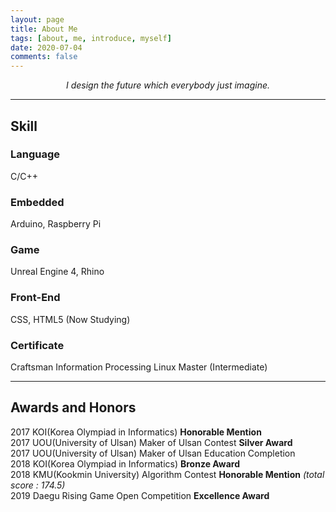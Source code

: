 ```yaml
---
layout: page
title: About Me
tags: [about, me, introduce, myself]
date: 2020-07-04
comments: false
---
```

    
<center><i>I design the future which everybody just imagine.</i></center>

---

## Skill
### Language
C/C++
### Embedded
Arduino, Raspberry Pi
### Game
Unreal Engine 4, Rhino
### Front-End
CSS, HTML5 (Now Studying)
### Certificate
Craftsman Information Processing
Linux Master (Intermediate)

---

## Awards and Honors
2017 KOI(Korea Olympiad in Informatics) **Honorable Mention**<br>
2017 UOU(University of Ulsan) Maker of Ulsan Contest **Silver Award**<br>
2017 UOU(University of Ulsan) Maker of Ulsan Education Completion<br>
2018 KOI(Korea Olympiad in Informatics) **Bronze Award**<br>
2018 KMU(Kookmin University) Algorithm Contest **Honorable Mention** *(total score : 174.5)*<br>
2019 Daegu Rising Game Open Competition **Excellence Award**<br>




<!--
{% capture images %}
    https://cloud.githubusercontent.com/assets/754514/14509720/61c61058-01d6-11e6-93ab-0918515ecd56.png
    https://cloud.githubusercontent.com/assets/754514/14509716/61ac6c8e-01d6-11e6-879f-8308883de790.png
{% endcapture %}
{% include gallery images=images caption="Screenshots of Moon Theme" cols=2 %}
-->

<!-- See a [live version of Moon](http://taylantatli.github.io/Moon) hosted on GitHub -->
